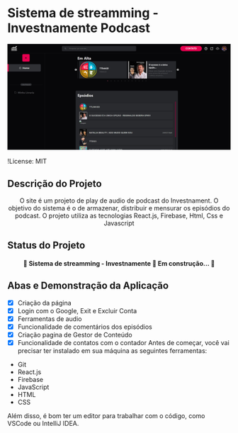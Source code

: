 # Sistema de streamming - Investnamente Podcast

![Capa](public/img/Captura%20de%20tela%202024-02-29%20022404.png)


!License: MIT

## Descrição do Projeto

<p align="center">O site é um projeto de play de audio de podcast do Investnament. O objetivo do sistema é o de armazenar, distribuir e mensurar os episódios do podcast. O projeto utiliza as tecnologias React.js, Firebase, Html, Css e Javascript</p>

## Status do Projeto

<h4 align="center"> 
	🚧  Sistema de streamming - Investnamente 🚀 Em construção...  🚧
</h4>

## Abas e Demonstração da Aplicação

- [x] Criação da página
- [x] Login com o Google, Exit e Excluir Conta
- [x] Ferramentas de audio
- [x] Funcionalidade de comentários dos episódios
- [x] Criação pagina de Gestor de Conteúdo
- [x] Funcionalidade de contatos com o contador
Antes de começar, você vai precisar ter instalado em sua máquina as seguintes ferramentas:

- Git
- React.js
- Firebase
- JavaScript
- HTML
- CSS

Além disso, é bom ter um editor para trabalhar com o código, como VSCode ou IntelliJ IDEA.
